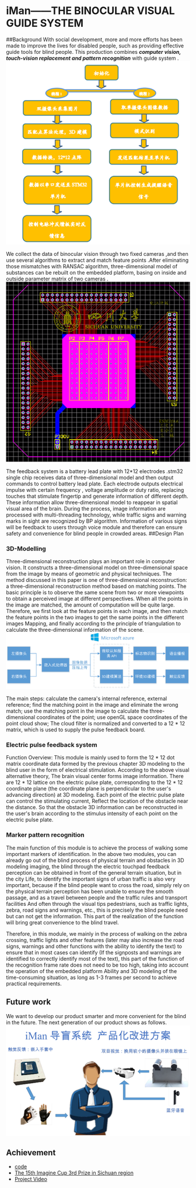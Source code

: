 # iMan——THE BINOCULAR VISUAL GUIDE SYSTEM
##Background
With social development, more and more efforts has been made to improve the lives for disabled people, such as providing effective guide tools  for blind people. This production combines ***computer vision, touch-vision replacement and pattern recognition*** with guide system .
 ![](./Display/framwork.jpg)

We collect the data of binocular vision through two fixed cameras ,and then use several algorithms to extract and match feature points .After eliminating those mismatches with RANSAC algorithm, three-dimensional model of substances can be rebuilt on the embedded platform, basing on inside and outside parameter matrix of two cameras . 
 ![](./Display/PCB.png)

The feedback system is a battery lead plate with 12*12 electrodes .stm32 single chip receives data of three-dimensional model and then output commands to control battery lead plate. Each electrode outputs electrical impulse with certain frequency , voltage amplitude or duty ratio, replacing touches that stimulate fingertip and generate information of different depth. These information allow three-dimensional model to reappear in spatial visual area of the brain. During the process, image information are processed with multi-threading technology, while traffic signs and warning marks in sight are recognized by BP algorithm. Information of various signs will be feedback to users through voice module and therefore can ensure safety and convenience for blind people in crowded areas.
##Design Plan
### 3D-Modelling
   Three-dimensional reconstruction plays an important role in computer vision. It constructs a three-dimensional model on three-dimensional space from the image by means of geometric and physical techniques. The method discussed in this paper is one of three-dimensional reconstruction: a three-dimensional reconstruction method based on matching points. The basic principle is to observe the same scene from two or more viewpoints to obtain a perceived image at different perspectives. When all the points in the image are matched, the amount of computation will be quite large. Therefore, we first look at the feature points in each image, and then match the feature points in the two images to get the same points in the different images Mapping, and finally according to the principle of triangulation to calculate the three-dimensional information of the scene.
 ![](./Display/Process.png)

   The main steps: calculate the camera's internal reference, external reference; find the matching point in the image and eliminate the wrong match; use the matching point in the image to calculate the three-dimensional coordinates of the point; use openGL space coordinates of the point cloud show; The cloud filter is normalized and converted to a 12 * 12 matrix, which is used to supply the pulse feedback board.
### Electric pulse feedback system
   Function Overview: This module is mainly used to form the 12 * 12 dot matrix coordinate data formed by the previous chapter 3D modeling to the blind user in the form of electrical stimulation. According to the above visual alternative theory, The brain visual center forms image information. There are 12 * 12 lattice on the electric pulse plate, corresponding to the 12 * 12 coordinate plane (the coordinate plane is perpendicular to the user's advancing direction) at 3D modeling. Each point of the electric pulse plate can control the stimulating current, Reflect the location of the obstacle near the distance. So that the obstacle 3D information can be reconstructed in the user's brain according to the stimulus intensity of each point on the electric pulse plate.
### Marker pattern recognition
   The main function of this module is to achieve the process of walking some important markers of identification. In the above two modules, you can already go out of the blind process of physical terrain and obstacles in 3D modeling imaging, the blind through the electric touchpad feedback perception can be obtained in front of the general terrain situation, but in the city Life, to identify the important signs of urban traffic is also very important, because if the blind people want to cross the road, simply rely on the physical terrain perception has been unable to ensure the smooth passage, and as a travel between people and the traffic rules and transport facilities And often through the visual tips pedestrians, such as traffic lights, zebra, road signs and warnings, etc., this is precisely the blind people need but can not get the information. This part of the realization of the function will bring great convenience to the blind travel.

Therefore, in this module, we mainly in the process of walking on the zebra crossing, traffic lights and other features (later may also increase the road signs, warnings and other functions with the ability to identify the text) to ensure that in most cases can identify (If the signposts and warnings are identified to correctly identify most of the text), this part of the function of the recognition frame rate does not need to be too high, taking into account the operation of the embedded platform Ability and 3D modeling of the time-consuming situation, as long as 1-3 frames per second to achieve practical requirements.

## Future work
We want to develop our product smarter and more convenient for the blind in the future. The next generation of our product shows as follows.
 ![](./Display/Product.png)

## Achievement
* [code](./code/)
* [The 15th  Imagine Cup 3rd  Prize in Sichuan region](https://imagine.microsoft.com/zh-cn/Events?id=0&skillLevel=0)
* [Project Video]()

